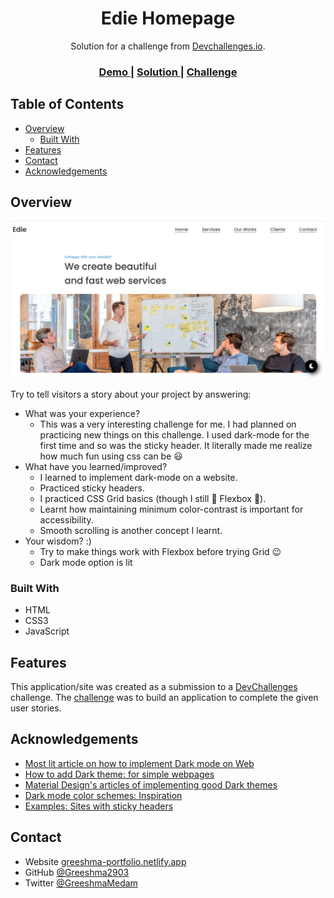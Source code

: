 <!-- Please update value in the {}  -->

<h1 align="center">Edie Homepage</h1>

<div align="center">
   Solution for a challenge from  <a href="http://devchallenges.io" target="_blank">Devchallenges.io</a>.
</div>

<div align="center">
  <h3>
    <a href="https://edie-home-page-ivory.vercel.app/">
      Demo
    </a>
    <span> | </span>
    <a href="https://github.com/Greeshma2903/Dev-Challenges/tree/main/edie-homepage-master">
      Solution
    </a>
    <span> | </span>
    <a href="https://devchallenges.io/challenges/xobQBuf8zWWmiYMIAZe0">
      Challenge
    </a>
  </h3>
</div>

<!-- TABLE OF CONTENTS -->

## Table of Contents

- [Overview](#overview)
  - [Built With](#built-with)
- [Features](#features)
- [Contact](#contact)
- [Acknowledgements](#acknowledgements)

<!-- OVERVIEW -->

## Overview

![screenshot](https://github.com/Greeshma2903/Dev-Challenges/blob/c79eaa7785c5f49d66a3ed929e65a101e3bfb75d/edie-homepage-master/screenshot.png)

Try to tell visitors a story about your project by answering:

- What was your experience?
   - This was a very interesting challenge for me. I had planned on practicing new things on this challenge. I used dark-mode for the first time and so was the sticky header. It literally made me realize how much fun using css can be 😃
- What have you learned/improved?
   - I learned to implement dark-mode on a website.
   - Practiced sticky headers.
   - I practiced CSS Grid basics (though I still 💙 Flexbox 💪).
   - Learnt how maintaining minimum color-contrast is important for accessibility.
   - Smooth scrolling is another concept I learnt.
- Your wisdom? :)
   - Try to make things work with Flexbox before trying Grid 😉
   - Dark mode option is lit

### Built With

<!-- This section should list any major frameworks that you built your project using. Here are a few examples.-->

- HTML
- CSS3
- JavaScript

## Features

<!-- List the features of your application or follow the template. Don't share the figma file here :) -->

This application/site was created as a submission to a [DevChallenges](https://devchallenges.io/challenges) challenge. The [challenge](https://devchallenges.io/challenges/xobQBuf8zWWmiYMIAZe0) was to build an application to complete the given user stories.

## Acknowledgements

<!-- This section should list any articles or add-ons/plugins that helps you to complete the project. This is optional but it will help you in the future. For example -->

- [Most lit article on how to implement Dark mode on Web](https://css-tricks.com/a-complete-guide-to-dark-mode-on-the-web/)
- [How to add Dark theme: for simple webpages](https://academind.com/tutorials/adding-dark-mode/)
- [Material Design's articles of implementing good Dark themes](https://www.material.io/design/color/dark-theme.html)
- [Dark mode color schemes: Inspiration](https://colorhunt.co/palettes/dark)
- [Examples: Sites with sticky headers](https://templatepocket.com/sticky-navigation-bar-on-scroll/)

## Contact

- Website [greeshma-portfolio.netlify.app]( https://greeshma-portfolio.netlify.app/)
- GitHub [@Greeshma2903](https://github.com/Greeshma2903)
- Twitter [@GreeshmaMedam](https://twitter.com/GreeshmaMedam)

